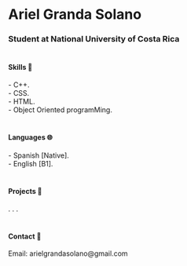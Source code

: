 <h1> Ariel Granda Solano </h1> 
<h3> Student at National University of Costa Rica </h3>

#
<h4> Skills 🧠 </h4>
<p>  
     - C++. <br>
     - CSS. <br>
     - HTML. <br>
     - Object Oriented programMing. <br>
</p>

#
<h4> Languages 🌐 </h4>
<p>  
     - Spanish [Native]. <br>
     - English [B1].<br>
</p>

#
<h4> Projects 🎨</h4>
<p>  
     . . .
</p>

#
<h4> Contact 📡 </h4>
<p>  
     Email: arielgrandasolano@gmail.com
</p>
